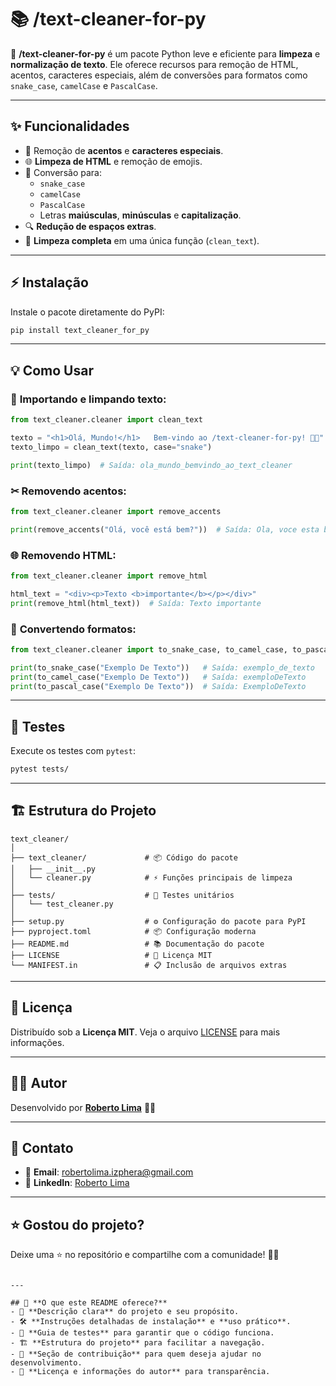 # 📚 **/text-cleaner-for-py**

🧹 **/text-cleaner-for-py** é um pacote Python leve e eficiente para **limpeza** e **normalização de texto**. Ele oferece recursos para remoção de HTML, acentos, caracteres especiais, além de conversões para formatos como `snake_case`, `camelCase` e `PascalCase`.

---

## ✨ **Funcionalidades**
- 🔡 Remoção de **acentos** e **caracteres especiais**.
- 🌐 **Limpeza de HTML** e remoção de emojis.
- 🔄 Conversão para:
  - `snake_case`
  - `camelCase`
  - `PascalCase`
  - Letras **maiúsculas**, **minúsculas** e **capitalização**.
- 🔍 **Redução de espaços extras**.
- 🧹 **Limpeza completa** em uma única função (`clean_text`).

---

## ⚡ **Instalação**

Instale o pacote diretamente do PyPI:

```bash
pip install text_cleaner_for_py
```

---

## 💡 **Como Usar**

### 🔡 **Importando e limpando texto:**

```python
from text_cleaner.cleaner import clean_text

texto = "<h1>Olá, Mundo!</h1>   Bem-vindo ao /text-cleaner-for-py! 🧹✨"
texto_limpo = clean_text(texto, case="snake")

print(texto_limpo)  # Saída: ola_mundo_bemvindo_ao_text_cleaner
```

### ✂ **Removendo acentos:**
```python
from text_cleaner.cleaner import remove_accents

print(remove_accents("Olá, você está bem?"))  # Saída: Ola, voce esta bem?
```

### 🌐 **Removendo HTML:**
```python
from text_cleaner.cleaner import remove_html

html_text = "<div><p>Texto <b>importante</b></p></div>"
print(remove_html(html_text))  # Saída: Texto importante
```

### 🔄 **Convertendo formatos:**
```python
from text_cleaner.cleaner import to_snake_case, to_camel_case, to_pascal_case

print(to_snake_case("Exemplo De Texto"))   # Saída: exemplo_de_texto
print(to_camel_case("Exemplo De Texto"))   # Saída: exemploDeTexto
print(to_pascal_case("Exemplo De Texto"))  # Saída: ExemploDeTexto
```

---

## 🧪 **Testes**

Execute os testes com `pytest`:

```bash
pytest tests/
```

---

## 🏗 **Estrutura do Projeto**

```
text_cleaner/
│
├── text_cleaner/             # 📦 Código do pacote
│   ├── __init__.py
│   └── cleaner.py            # ⚡ Funções principais de limpeza
│
├── tests/                    # 🧪 Testes unitários
│   └── test_cleaner.py
│
├── setup.py                  # ⚙️ Configuração do pacote para PyPI
├── pyproject.toml            # 📦 Configuração moderna
├── README.md                 # 📚 Documentação do pacote
├── LICENSE                   # 📜 Licença MIT
└── MANIFEST.in               # 📋 Inclusão de arquivos extras
```

---

## 📝 **Licença**

Distribuído sob a **Licença MIT**. Veja o arquivo [LICENSE](LICENSE) para mais informações.

---
## 👨‍💻 **Autor**

Desenvolvido por **[Roberto Lima](https://robertolima-developer.vercel.app/)** 🚀✨

---

## 💬 **Contato**

- 📧 **Email**: robertolima.izphera@gmail.com
- 💼 **LinkedIn**: [Roberto Lima](https://www.linkedin.com/in/roberto-lima-01/)  

---

## ⭐ **Gostou do projeto?**

Deixe uma ⭐ no repositório e compartilhe com a comunidade! 🚀✨  
```

---

## 🌟 **O que este README oferece?**
- 🎯 **Descrição clara** do projeto e seu propósito.  
- 🛠 **Instruções detalhadas de instalação** e **uso prático**.  
- 🧪 **Guia de testes** para garantir que o código funciona.  
- 🏗 **Estrutura do projeto** para facilitar a navegação.  
- 🔄 **Seção de contribuição** para quem deseja ajudar no desenvolvimento.  
- 📝 **Licença e informações do autor** para transparência.
